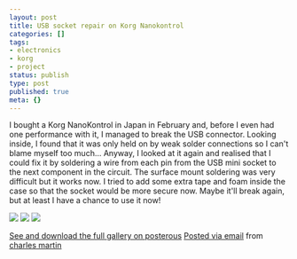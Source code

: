 ```yaml
---
layout: post
title: USB socket repair on Korg Nanokontrol
categories: []
tags:
- electronics
- korg
- project
status: publish
type: post
published: true
meta: {}
---
```


I bought a Korg NanoKontrol in Japan in February and, before I even had one performance with it, I managed to break the USB connector. Looking inside, I found that it was only held on by weak solder connections so I can't blame myself too much... 
 Anyway, I looked at it again and realised that I could fix it by soldering a wire from each pin from the USB mini socket to the next component in the circuit. The surface mount soldering was very difficult but it works now. I tried to add some extra tape and foam inside the case so that the socket would be more secure now. Maybe it'll break again, but at least I have a chance to use it now!
 
[![](http://posterous.com/getfile/files.posterous.com/charlesmartin/44cH1b6BK2td0q6iX1Xg9o5qPusBWKW4Qj7QlAOhw1OmcVZe9UR552xZFc0W/Extra_tape_and_foam_to_hold_th.jpg.scaled.500.jpg)](http://posterous.com/getfile/files.posterous.com/charlesmartin/G8J1B9k6lblXJF3bGUI22dZ5s64HmlAwKxel5UpisHA4mU9YYKtR7mloEl3T/Extra_tape_and_foam_to_hold_th.jpg.scaled.1000.jpg) 
[![](http://posterous.com/getfile/files.posterous.com/charlesmartin/yLHB37z9CuxHPqUJmniegrRNPNE0fF7bs9KnY5DEp5q5A3daKCDcooIgzNNw/soldering_wires_to_surface_mou.jpg.scaled.500.jpg)](http://posterous.com/getfile/files.posterous.com/charlesmartin/QQOoLlIiZZGnhhGRvkJxP4gQojytzjmwUyRkGgOlcUzYybWBz1Q0znip4JHH/soldering_wires_to_surface_mou.jpg.scaled.1000.jpg) 
[![](http://posterous.com/getfile/files.posterous.com/charlesmartin/B90qCQeiXfNvoUcUYe4P65UzNv0CYyAtTkpFfBGXqjmLOHg3nR9xjDynUQsg/Works_Again.jpg.scaled.500.jpg)](http://posterous.com/getfile/files.posterous.com/charlesmartin/0WdOTEuUhkTh0Wmj9n9RicJFAeXTlIMrunEhepr8HR7fPgniKrVmWLZTuPAk/Works_Again.jpg.scaled.1000.jpg)

[See and download the full gallery on posterous](http://charlesmartin.posterous.com/usb-socket-repair-on-korg-nanokontrol) 
[Posted via email](http://posterous.com)  from 
[charles martin](http://charlesmartin.posterous.com/usb-socket-repair-on-korg-nanokontrol)
